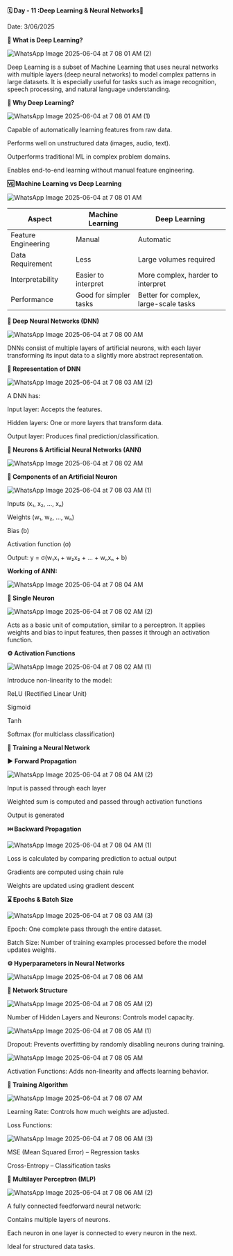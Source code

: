 **🗓 Day - 11 :Deep Learning & Neural Networks🚀**

Date: 3/06/2025

**📌 What is Deep Learning?**

![WhatsApp Image 2025-06-04 at 7 08 01 AM (2)](https://github.com/user-attachments/assets/99e3dd76-82ef-40df-99c5-64607c2a321d)

Deep Learning is a subset of Machine Learning that uses neural networks with multiple layers (deep neural networks) to model complex patterns in large datasets. It is especially useful for tasks such as image recognition, speech processing, and natural language understanding.

**🤔 Why Deep Learning?**

![WhatsApp Image 2025-06-04 at 7 08 01 AM (1)](https://github.com/user-attachments/assets/7c1c1c1c-84d8-4ccb-b970-6ce958054721)

Capable of automatically learning features from raw data.

Performs well on unstructured data (images, audio, text).

Outperforms traditional ML in complex problem domains.

Enables end-to-end learning without manual feature engineering.

**🆚 Machine Learning vs Deep Learning**

![WhatsApp Image 2025-06-04 at 7 08 01 AM](https://github.com/user-attachments/assets/99fcc218-b697-4eb9-9d64-89f359c194f0)

| Aspect              | Machine Learning       | Deep Learning                         |
| ------------------- | ---------------------- | ------------------------------------- |
| Feature Engineering | Manual                 | Automatic                             |
| Data Requirement    | Less                   | Large volumes required                |
| Interpretability    | Easier to interpret    | More complex, harder to interpret     |
| Performance         | Good for simpler tasks | Better for complex, large-scale tasks |


**🧩 Deep Neural Networks (DNN)**

![WhatsApp Image 2025-06-04 at 7 08 00 AM](https://github.com/user-attachments/assets/d73a49f4-4a85-4d9d-aa4b-9b6dc3a16030)

DNNs consist of multiple layers of artificial neurons, with each layer transforming its input data to a slightly more abstract representation.

**🧱 Representation of DNN**

![WhatsApp Image 2025-06-04 at 7 08 03 AM (2)](https://github.com/user-attachments/assets/0284aec7-e3af-4d45-9d1b-466c09d75928)

A DNN has:

Input layer: Accepts the features.

Hidden layers: One or more layers that transform data.

Output layer: Produces final prediction/classification.

**🧠 Neurons & Artificial Neural Networks (ANN)**

![WhatsApp Image 2025-06-04 at 7 08 02 AM](https://github.com/user-attachments/assets/91380fef-9e2a-4afa-bd6b-4ffe321ad687)

**🧬 Components of an Artificial Neuron**

![WhatsApp Image 2025-06-04 at 7 08 03 AM (1)](https://github.com/user-attachments/assets/1f65b1bb-b9eb-44f4-889a-4d2c3086da6b)

Inputs (x₁, x₂, ..., xₙ)

Weights (w₁, w₂, ..., wₙ)

Bias (b)

Activation function (σ)

Output: y = σ(w₁x₁ + w₂x₂ + ... + wₙxₙ + b)

**Working of ANN:**

![WhatsApp Image 2025-06-04 at 7 08 04 AM](https://github.com/user-attachments/assets/1560cff9-7f9b-4339-853d-3ff07e7905e4)

**🔹 Single Neuron**

![WhatsApp Image 2025-06-04 at 7 08 02 AM (2)](https://github.com/user-attachments/assets/c72d7200-b279-49e5-abc7-a28c3f1a8dc4)

Acts as a basic unit of computation, similar to a perceptron. It applies weights and bias to input features, then passes it through an activation function.

**⚙️ Activation Functions**

![WhatsApp Image 2025-06-04 at 7 08 02 AM (1)](https://github.com/user-attachments/assets/41d8eda7-701a-430c-8633-86c59fae3e0f)

Introduce non-linearity to the model:

ReLU (Rectified Linear Unit)

Sigmoid

Tanh

Softmax (for multiclass classification)

**🔁 Training a Neural Network**

**▶️ Forward Propagation**

![WhatsApp Image 2025-06-04 at 7 08 04 AM (2)](https://github.com/user-attachments/assets/8d8af988-846d-4070-a443-c1be7f10378d)

Input is passed through each layer

Weighted sum is computed and passed through activation functions

Output is generated

**⏮️ Backward Propagation**

![WhatsApp Image 2025-06-04 at 7 08 04 AM (1)](https://github.com/user-attachments/assets/4c2361ba-5d11-40d0-8e24-48505e0bf015)

Loss is calculated by comparing prediction to actual output

Gradients are computed using chain rule

Weights are updated using gradient descent

**⌛ Epochs & Batch Size**

![WhatsApp Image 2025-06-04 at 7 08 03 AM (3)](https://github.com/user-attachments/assets/1fc030ab-d555-49a7-9e03-3e79a0445365)

Epoch: One complete pass through the entire dataset.

Batch Size: Number of training examples processed before the model updates weights.

**⚙️ Hyperparameters in Neural Networks**

![WhatsApp Image 2025-06-04 at 7 08 06 AM](https://github.com/user-attachments/assets/2b19b846-fa5d-479d-853b-3ad497c7b329)

**🔧 Network Structure**

![WhatsApp Image 2025-06-04 at 7 08 05 AM (2)](https://github.com/user-attachments/assets/0db50509-be00-4821-a37b-8a60eebd0bb7)

Number of Hidden Layers and Neurons: Controls model capacity.

![WhatsApp Image 2025-06-04 at 7 08 05 AM (1)](https://github.com/user-attachments/assets/c2f9a2f4-fada-4160-9106-8c4aaa730242)

Dropout: Prevents overfitting by randomly disabling neurons during training.

![WhatsApp Image 2025-06-04 at 7 08 05 AM](https://github.com/user-attachments/assets/bbf06c53-9291-4425-805c-492c058131eb)

Activation Functions: Adds non-linearity and affects learning behavior.

**🧪 Training Algorithm**

![WhatsApp Image 2025-06-04 at 7 08 07 AM](https://github.com/user-attachments/assets/bea3e903-3e9d-4cce-91d2-5cc41f157449)

Learning Rate: Controls how much weights are adjusted.

Loss Functions:

![WhatsApp Image 2025-06-04 at 7 08 06 AM (3)](https://github.com/user-attachments/assets/33aa6435-4a30-4c95-b44c-86cfefa688a5)

MSE (Mean Squared Error) – Regression tasks

Cross-Entropy – Classification tasks

**🔄 Multilayer Perceptron (MLP)**

![WhatsApp Image 2025-06-04 at 7 08 06 AM (2)](https://github.com/user-attachments/assets/254d3552-7226-414a-9538-0840a3f922ac)

A fully connected feedforward neural network:

Contains multiple layers of neurons.

Each neuron in one layer is connected to every neuron in the next.

Ideal for structured data tasks.

